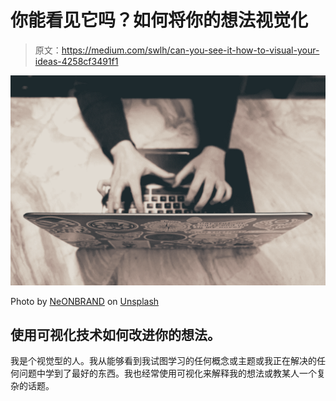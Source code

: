 # 你能看见它吗？如何将你的想法视觉化

> 原文：<https://medium.com/swlh/can-you-see-it-how-to-visual-your-ideas-4258cf3491f1>

![](img/6be0a5361da13bcc2bf389b801d87a8b.png)

Photo by [NeONBRAND](https://unsplash.com/@neonbrand?utm_source=unsplash&utm_medium=referral&utm_content=creditCopyText) on [Unsplash](https://unsplash.com/search/photos/computer-screen?utm_source=unsplash&utm_medium=referral&utm_content=creditCopyText)

## 使用可视化技术如何改进你的想法。

我是个视觉型的人。我从能够看到我试图学习的任何概念或主题或我正在解决的任何问题中学到了最好的东西。我也经常使用可视化来解释我的想法或教某人一个复杂的话题。